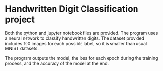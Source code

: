 # Handwritten Digit Classification project

Both the python and jupyter notebook files are provided. The program uses a neural network to classify handwritten digits. The dataset provided includes 100 images for each possible label, so it is smaller than usual MNIST datasets. 

The program outputs the model, the loss for each epoch during the training process, and the accuracy of the model at the end. 
